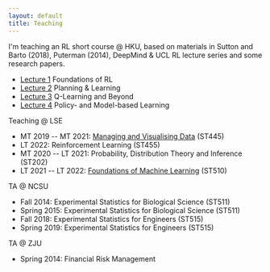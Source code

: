 ```yaml
---
layout: default
title: Teaching
---
```


I'm teaching an RL short course @ HKU, based on materials in Sutton and Barto (2018), Puterman (2014), DeepMind & UCL RL lecture series and some research papers.

* [Lecture 1](./slides/lecture2.pdf) Foundations of RL
* [Lecture 2](./slides/lecture3.pdf) Planning & Learning
* [Lecture 3](./slides/lecture5.pdf) Q-Learning and Beyond
* [Lecture 4](./slides/lecture8.pdf) Policy- and Model-based Learning

Teaching @ LSE

* MT 2019 -- MT 2021: [Managing and Visualising Data](https://lse-st445.github.io/) (ST445)
* LT 2022: Reinforcement Learning (ST455)
* MT 2020 -- LT 2021: Probability, Distribution Theory and Inference (ST202)
* LT 2021 -- LT 2022: [Foundations of Machine Learning](https://lse-st510.github.io/) (ST510)

TA @ NCSU

* Fall 2014: Experimental Statistics for Biological Science (ST511)
* Spring 2015: Experimental Statistics for Biological Science (ST511)
* Fall 2018: Experimental Statistics for Engineers (ST515)
* Spring 2019: Experimental Statistics for Engineers (ST515)

TA @ ZJU

* Spring 2014: Financial Risk Management
